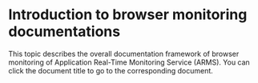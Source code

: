 # Introduction to browser monitoring documentations

This topic describes the overall documentation framework of browser monitoring of Application Real-Time Monitoring Service \(ARMS\). You can click the document title to go to the corresponding document.

